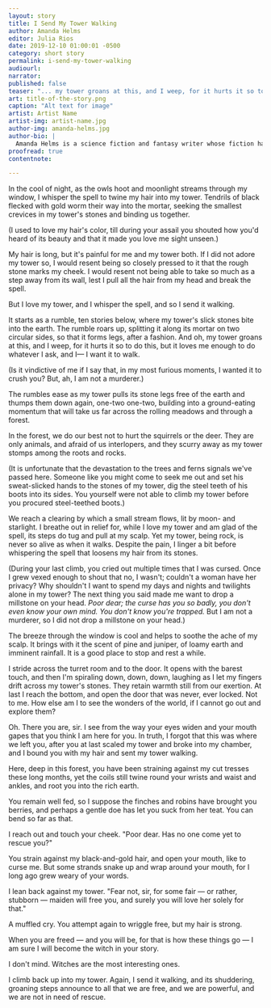 ```yaml
---
layout: story
title: I Send My Tower Walking
author: Amanda Helms
editor: Julia Rios
date: 2019-12-10 01:00:01 -0500
category: short story
permalink: i-send-my-tower-walking
audiourl:
narrator:
published: false
teaser: "... my tower groans at this, and I weep, for it hurts it so to do this, but it loves me enough to do whatever I ask ..."
art: title-of-the-story.png
caption: "Alt text for image"
artist: Artist Name
artist-img: artist-name.jpg
author-img: amanda-helms.jpg
author-bio: |
  Amanda Helms is a science fiction and fantasy writer whose fiction has appeared in or is forthcoming from _The Cackle of Cthulhu_ (Baen, 2018), _Daily Science Fiction_, _Future Science Fiction Digest_, and elsewhere. Amanda blogs infrequently at [amandahelms.com](http://www.amandahelms.com) and tweets with a smidgen more frequency as [@amandaghelms](https://www.twitter.com/amandaghelms). She and her husband live in Colorado with their increasingly lazy Boxer mix.  
proofread: true
contentnote:

---
```


In the cool of night, as the owls hoot and moonlight streams through my window, I whisper the spell to twine my hair into my tower. Tendrils of black flecked with gold worm their way into the mortar, seeking the smallest crevices in my tower's stones and binding us together.

(I used to love my hair's color, till during your assail you shouted how you'd heard of its beauty and that it made you love me sight unseen.)

My hair is long, but it's painful for me and my tower both. If I did not adore my tower so, I would resent being so closely pressed to it that the rough stone marks my cheek. I would resent not being able to take so much as a step away from its wall, lest I pull all the hair from my head and break the spell.

But I love my tower, and I whisper the spell, and so I send it walking.

It starts as a rumble, ten stories below, where my tower's slick stones bite into the earth. The rumble roars up, splitting it along its mortar on two circular sides, so that it forms legs, after a fashion. And oh, my tower groans at this, and I weep, for it hurts it so to do this, but it loves me enough to do whatever I ask, and I— I want it to walk.

(Is it vindictive of me if I say that, in my most furious moments, I wanted it to crush you? But, ah, I am not a murderer.)

The rumbles ease as my tower pulls its stone legs free of the earth and thumps them down again, one-two one-two, building into a ground-eating momentum that will take us far across the rolling meadows and through a forest.

In the forest, we do our best not to hurt the squirrels or the deer. They are only animals, and afraid of us interlopers, and they scurry away as my tower stomps among the roots and rocks.

(It is unfortunate that the devastation to the trees and ferns signals we've passed here. Someone like you might come to seek me out and set his sweat-slicked hands to the stones of my tower, dig the steel teeth of his boots into its sides. You yourself were not able to climb my tower before you procured steel-teethed boots.)

We reach a clearing by which a small stream flows, lit by moon- and starlight. I breathe out in relief for, while I love my tower and am glad of the spell, its steps do tug and pull at my scalp. Yet my tower, being rock, is never so alive as when it walks. Despite the pain, I linger a bit before whispering the spell that loosens my hair from its stones.

(During your last climb, you cried out multiple times that I was cursed. Once I grew vexed enough to shout that no, I wasn't; couldn't a woman have her privacy? Why shouldn't I want to spend my days and nights and twilights alone in my tower? The next thing you said made me want to drop a millstone on your head. _Poor dear; the curse has you so badly, you don't even know your own mind. You don't know you're trapped._ But I am not a murderer, so I did not drop a millstone on your head.)

The breeze through the window is cool and helps to soothe the ache of my scalp. It brings with it the scent of pine and juniper, of loamy earth and imminent rainfall. It is a good place to stop and rest a while.

I stride across the turret room and to the door. It opens with the barest touch, and then I'm spiraling down, down, down, laughing as I let my fingers drift across my tower's stones. They retain warmth still from our exertion. At last I reach the bottom, and open the door that was never, ever locked. Not to me. How else am I to see the wonders of the world, if I cannot go out and explore them?

Oh. There you are, sir. I see from the way your eyes widen and your mouth gapes that you think I am here for you. In truth, I forgot that this was where we left you, after you at last scaled my tower and broke into my chamber, and I bound you with my hair and sent my tower walking.

Here, deep in this forest, you have been straining against my cut tresses these long months, yet the coils still twine round your wrists and waist and ankles, and root you into the rich earth.

You remain well fed, so I suppose the finches and robins have brought you berries, and perhaps a gentle doe has let you suck from her teat. You can bend so far as that.

I reach out and touch your cheek. "Poor dear. Has no one come yet to rescue you?"

You strain against my black-and-gold hair, and open your mouth, like to curse me. But some strands snake up and wrap around your mouth, for I long ago grew weary of your words.

I lean back against my tower. "Fear not, sir, for some fair — or rather, stubborn — maiden will free you, and surely you will love her solely for that."

A muffled cry. You attempt again to wriggle free, but my hair is strong.

When you are freed — and you will be, for that is how these things go — I am sure I will become the witch in your story.

I don't mind. Witches are the most interesting ones.

I climb back up into my tower. Again, I send it walking, and its shuddering, groaning steps announce to all that we are free, and we are powerful, and we are not in need of rescue.

